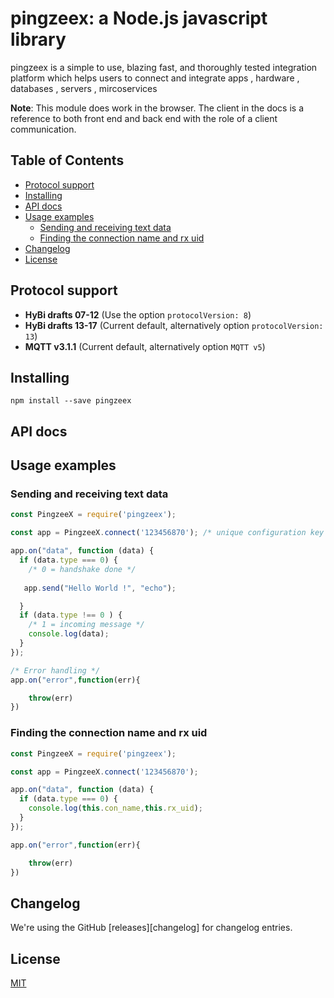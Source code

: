 # pingzeex: a Node.js javascript library

pingzeex is a simple to use, blazing fast, and thoroughly tested integration platform which helps users to connect and integrate apps , hardware , databases , servers , mircoservices


**Note**: This module does work in the browser. The client in the docs is a
reference to both front end and  back end with the role of a client 
communication.

## Table of Contents

* [Protocol support](#protocol-support)
* [Installing](#installing)
* [API docs](#api-docs)
* [Usage examples](#usage-examples)
  + [Sending and receiving text data](#sending-and-receiving-text-data)
  + [Finding the connection name and rx uid](#finding-the-connection-name-and-rx-uid)
* [Changelog](#changelog)
* [License](#license)

## Protocol support

* **HyBi drafts 07-12** (Use the option `protocolVersion: 8`)
* **HyBi drafts 13-17** (Current default, alternatively option `protocolVersion: 13`)
* **MQTT v3.1.1** (Current default, alternatively option `MQTT v5`)

## Installing

```
npm install --save pingzeex
```

## API docs

## Usage examples

### Sending and receiving text data

```js
const PingzeeX = require('pingzeex');

const app = PingzeeX.connect('123456870'); /* unique configuration key */

app.on("data", function (data) {
  if (data.type === 0) {
    /* 0 = handshake done */
      
   app.send("Hello World !", "echo");

  }
  if (data.type !== 0 ) {
    /* 1 = incoming message */
    console.log(data);
  }
});

/* Error handling */
app.on("error",function(err){

    throw(err)
})

```

### Finding the connection name and rx uid

```js
const PingzeeX = require('pingzeex');

const app = PingzeeX.connect('123456870');

app.on("data", function (data) {
  if (data.type === 0) {
    console.log(this.con_name,this.rx_uid);
  }
});

app.on("error",function(err){

    throw(err)
})

```

## Changelog

We're using the GitHub [releases][changelog] for changelog entries.

## License

[MIT](LICENSE)

